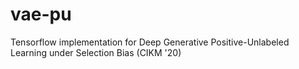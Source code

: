 # vae-pu
Tensorflow implementation for Deep Generative Positive-Unlabeled Learning under Selection Bias (CIKM '20)
